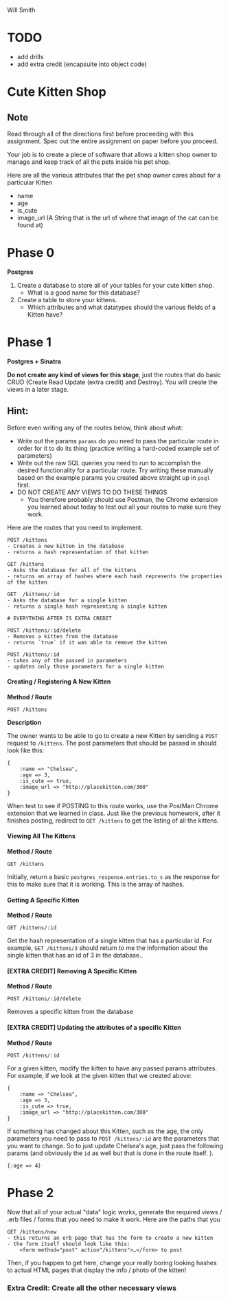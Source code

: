 Will Smith

# TODO
- add drills
- add extra credit (encapsulte into object code)

# Cute Kitten Shop

## Note
Read through all of the directions first before proceeding with this assignment. Spec out the entire assignment on paper before you proceed.

Your job is to create a piece of software that allows a kitten shop owner to manage and keep track of all the pets inside his pet shop.

Here are all the various attributes that the pet shop owner cares about for a particular Kitten
- name
- age
- is_cute
- image_url (A String that is the url of where that image of the cat can be found at)


# Phase 0
**Postgres**

1. Create a database to store all of your tables for your cute kitten shop.
	- What is a good name for this database? 
2. Create a table to store your kittens.
	- Which attributes and what datatypes should the various fields of a Kitten have?

# Phase 1
**Postgres + Sinatra**

**Do not create any kind of views for this stage**, just the routes that do basic CRUD (Create Read Update (extra credit) and Destroy). You will create the views in a later stage.

## Hint:
Before even writing any of the routes below, think about what:
- Write out the params `params` do you need to pass the particular route in order for it to do its thing (practice writing a hard-coded example set of parameters)
- Write out the raw SQL queries you need to run to accomplish the desired functionality for a particular route. Try writing these manually based on the example params you created above straight up in `psql` first.
- DO NOT CREATE ANY VIEWS TO DO THESE THINGS
	- You therefore probably should use Postman, the Chrome extension you learned about today to test out all your routes to make sure they work. 

Here are the routes that you need to implement.

```
POST /kittens
- Creates a new kitten in the database
- returns a hash representation of that kitten

GET /kittens
- Asks the database for all of the kittens
- returns an array of hashes where each hash represents the properties of the kitten

GET  /kittens/:id
- Asks the database for a single kitten
- returns a single hash representing a single kitten

# EVERYTHING AFTER IS EXTRA CREDIT

POST /kittens/:id/delete
- Removes a kitten from the database
- returns `true` if it was able to remove the kitten

POST /kittens/:id
- takes any of the passed in parameters
- updates only those parameters for a single kitten
```



#### Creating / Registering A New Kitten
**Method / Route**

```
POST /kittens
```
**Description**

The owner wants to be able to go to create a new Kitten by sending a `POST` request to `/kittens`. The post parameters that should be passed in should look like this:

```
{
	:name => "Chelsea",
	:age => 3,
	:is_cute => true,
	:image_url => "http://placekitten.com/300"
}
```

When test to see if POSTING to this route works, use the PostMan Chrome extension that we learned in class. Just like the previous homework, after it finishes posting, redirect to `GET /kittens` to get the listing of all the kittens.


#### Viewing All The Kittens
**Method / Route**

```
GET /kittens
```

Initially, return a basic `postgres_response.entries.to_s` as the response for this to make sure that it is working. This is the array of hashes.


#### Getting A Specific Kitten
**Method / Route**

```
GET /kittens/:id
```

Get the hash representation of a single kitten that has a particular id. For example, `GET /kittens/3` should return to me the information about the single kitten that has an id of 3 in the database..


#### [EXTRA CREDIT] Removing A Specific Kitten 
**Method / Route**

```
POST /kittens/:id/delete
```

Removes a specific kitten from the database

#### [EXTRA CREDIT] Updating the attributes of a specific Kitten
**Method / Route**
```
POST /kittens/:id
```

For a given kitten, modify the kitten to have any passed params attributes. For example, if we look at the given kitten that we created above:

```
{
	:name => "Chelsea",
	:age => 3,
	:is_cute => true,
	:image_url => "http://placekitten.com/300"
}
```

If something has changed about this Kitten, such as the age, the only parameters you need to pass to `POST /kittens/:id` are the parameters that you want to change. So to just update Chelsea's age, just pass the following params (and obviously the `id` as well but that is done in the route itself. ).

```
{:age => 4}
```

# Phase 2

Now that all of your actual "data" logic works, generate the required views / .erb files / forms that you need to make it work. Here are the paths that you 

```
GET /kittens/new
- this returns an erb page that has the form to create a new kitten
- the form itself should look like this:
 	<form method="post" action"/kittens">…</form> to post 	
```

Then, if you happen to get here, change your really boring looking hashes to actual HTML pages that display the info / photo of the kitten!

### Extra Credit: Create all the other necessary views
